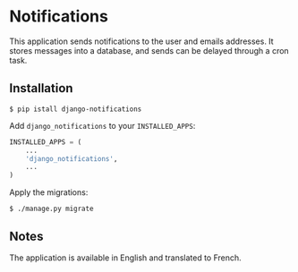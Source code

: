 # Notifications

This application sends notifications to the user and emails addresses.
It stores messages into a database, and sends can be delayed through a cron task.

## Installation

```shell
$ pip istall django-notifications
```

Add `django_notifications` to your `INSTALLED_APPS`:
```python
INSTALLED_APPS = (
    ...
    'django_notifications',
    ...
)
```

Apply the migrations:

```shell
$ ./manage.py migrate
```

## Notes

The application is available in English and translated to French.
